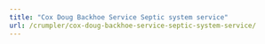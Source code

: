 ```yaml
---
title: "Cox Doug Backhoe Service Septic system service"
url: /crumpler/cox-doug-backhoe-service-septic-system-service/
---
```

